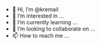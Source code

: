 - 👋 Hi, I’m @kremail
- 👀 I’m interested in ...
- 🌱 I’m currently learning ...
- 💞️ I’m looking to collaborate on ...
- 📫 How to reach me ...

<!---
kremail/kremail is a ✨ special ✨ repository because its `README.md` (this file) appears on your GitHub profile.
You can click the Preview link to take a look at your changes.
--->
